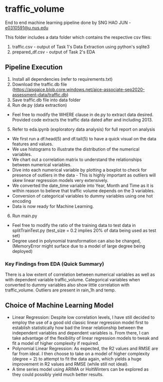# traffic_volume
 End to end machine learning pipeline done by SNG HAO JUN - e0310591@u.nus.edu
 
This folder includes a data folder which contains the respective csv files:
1. traffic.csv - output of Task 1's Data Extraction using python's sqlite3
2. prepared_df.csv - output of Task 2's EDA

## Pipeline Execution
1. Install all dependencies (refer to requirements.txt)
2. Download the traffic.db file (https://aisgaice.blob.core.windows.net/aice-associate-sep2020-assessment-data/traffic.db)
3. Save traffic.db file into data folder
4. Run de.py (data extraction)
- Feel free to modify the WHERE clause in de.py to extract data desired. Provided code extracts the traffic data dated after and including 2013.
5. Refer to eda.ipynb (exploratory data analysis) for full report on analysis
- We first run a df.head(5) and df.tail(5) to have a quick visual on the data features and values.
- We use histograms to illustrate the distribution of the numerical variables.
- We chart out a correlation matrix to understand the relationships between numerical variables.
- Dive into each numerical variable by plotting a boxplot to check for presence of outliers in the data - This is highly important as outliers will skew linear regression models very extensively.
- We converted the date_time variable into Year, Month and Time as it is within reason to believe that traffic volume depends on the 3 variables.
- Conversion of categorical variables to dummy variables using one hot encoding
- Data is now ready for Machine Learning.
6. Run main.py
- Feel free to modify the ratio of the training data to test data in splitTrainTest.py (test_size = 0.2 implies 20% of data being used as test set)
- Degree used in polynomial transformation can also be changed, (MemoryError might surface due to a model of large degree being deployed)

### Key Findings from EDA (Quick Summary)
There is a low extent of correlation between numerical variables as well as with dependent variable traffic_volume. Categorical variables when converted to dummy variables also show little correlation with traffic_volume. Outliers are present in rain_1h and temp.

## Choice of Machine Learning Model
- Linear Regression: Despite low correlation levels, I have still decided to employ the use of a good old classic linear regression model first to establish statistically how bad the linear relationship between the independent variables and dependent variables is. From there, I can take advantage of the flexibility of linear regression models to tweak and fit a model of higher complexity if required.
- Polynomial Linear Regression: As expected, the R2 values and RMSE are far from ideal. I then choose to take on a model of higher complexity (degree = 2) to attempt to fit the data again, which yields a huge improvement in R2 values and RMSE (while still not ideal).
- A time series model using ARIMA or HoltWinters can be explored as they could possibly yield much better results.
